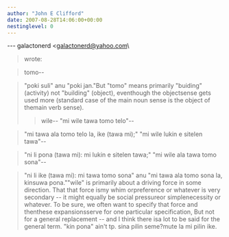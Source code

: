 ```yaml
---
author: "John E Clifford"
date: 2007-08-28T14:06:00+00:00
nestinglevel: 0
---
```

\---
 galactonerd <[galactonerd@yahoo.com](mailto://galactonerd@yahoo.com)\
> wrote:

> tomo--

>"poki suli" anu "poki jan."But "tomo" means primarily "buiding" (activity) not "building" (object), eventhough the objectsense gets used more (standard case of the main noun sense is the object of themain verb sense).
>> wile--
"mi wile tawa tomo telo"--

>"mi tawa ala tomo telo la, ike (tawa
> mi);" "mi wile lukin e sitelen tawa"--

>"ni li pona (tawa mi): mi
> lukin e sitelen tawa;" "mi wile ala tawa tomo sona"--

>"ni li ike
> (tawa mi): mi tawa tomo sona" anu "mi tawa ala tomo sona la, kinsuwa
> pona.""wile" is primarily about a driving force in some direction. That that force ismy whim orpreference or whatever is very secondary --
 it might equally be social pressureor simplenecessity or whatever. To be sure, we often want to specify that force and thenthese expansionsserve for one particular specification, But not for a general replacement --
and I think there isa lot to be said for the general term. "kin pona" ain't tp.
> sina pilin seme?mute la mi pilin ike.
>